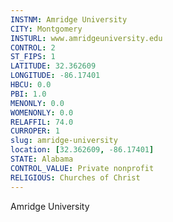 ```yaml
---
INSTNM: Amridge University
CITY: Montgomery
INSTURL: www.amridgeuniversity.edu
CONTROL: 2
ST_FIPS: 1
LATITUDE: 32.362609
LONGITUDE: -86.17401
HBCU: 0.0
PBI: 1.0
MENONLY: 0.0
WOMENONLY: 0.0
RELAFFIL: 74.0
CURROPER: 1
slug: amridge-university
location: [32.362609, -86.17401]
STATE: Alabama
CONTROL_VALUE: Private nonprofit
RELIGIOUS: Churches of Christ
---
```

Amridge University